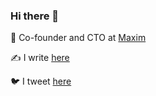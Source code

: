 ### Hi there 👋

💼 Co-founder and CTO at [Maxim](https://getmaxim.ai)

✍️ I write [here](https://akshaydeo.com)

🐦 I tweet [here](https://twitter.com/akshay_deo)
